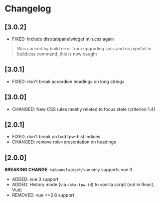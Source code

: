 # Changelog

## [3.0.2]

- FIXED: Include dist/tabpanelwidget.min.css again

> Was caused by build error from upgrading sass and no pipefail in build:css command, this is now caught

## [3.0.1]

- FIXED: don't break accordion headings on long strings

## [3.0.0]

- CHANGED: New CSS rules mostly related to focus state (criterion 1.4)

## [2.0.1]

- FIXED: don't break on bad tpw-hist indices
- CHANGED: remove role=presentation on headings

## [2.0.0]

**BREAKING CHANGE**: `tabpanelwidget/vue` only supports vue 3

- ADDED: vue 3 support
- ADDED: History mode (via `data-tpw-id`) to vanilla script (not in React, Vue)
- REMOVED: vue <=2.6 support
